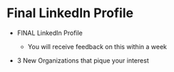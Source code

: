# Final LinkedIn Profile 

- FINAL LinkedIn Profile
  - You will receive feedback on this within a week 

- 3 New Organizations that pique  your interest
